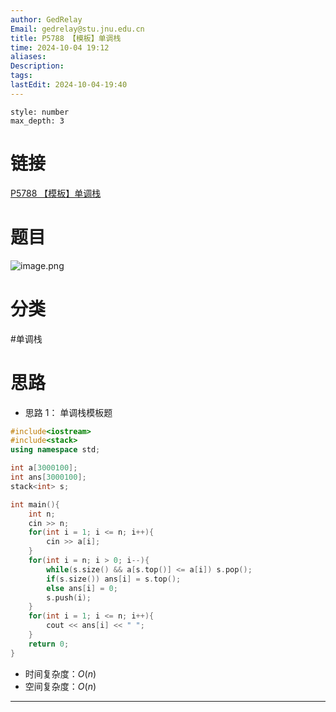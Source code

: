 ```yaml
---
author: GedRelay
Email: gedrelay@stu.jnu.edu.cn
title: P5788 【模板】单调栈
time: 2024-10-04 19:12
aliases: 
Description: 
tags: 
lastEdit: 2024-10-04-19:40
---
```


```toc
style: number
max_depth: 3
```

# 链接
[P5788 【模板】单调栈](https://www.luogu.com.cn/problem/P5788) 

# 题目
![image.png](https://ged-pic-bed.oss-cn-guangzhou.aliyuncs.com/img/202410041912857.png)


# 分类
#单调栈 

# 思路
- 思路 1：
单调栈模板题


```cpp
#include<iostream>
#include<stack>
using namespace std;

int a[3000100];
int ans[3000100];
stack<int> s;

int main(){
    int n;
    cin >> n;
    for(int i = 1; i <= n; i++){
        cin >> a[i];
    }
    for(int i = n; i > 0; i--){
        while(s.size() && a[s.top()] <= a[i]) s.pop();
        if(s.size()) ans[i] = s.top();
        else ans[i] = 0;
        s.push(i);
    }
    for(int i = 1; i <= n; i++){
        cout << ans[i] << " ";
    }
    return 0;
}
```


- 时间复杂度：${O\left( n \right)  }$ 
- 空间复杂度：${O\left( n \right)  }$ 


---

